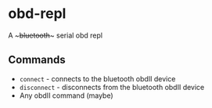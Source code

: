 # obd-repl
A ~~~bluetooth~~~ serial obd repl

## Commands
* `connect` - connects to the bluetooth obdII device
* `disconnect` - disconnects from the bluetooth obdII device
* Any obdII command (maybe)
